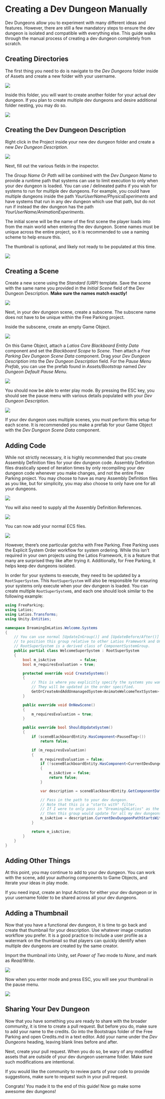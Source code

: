 # Creating a Dev Dungeon Manually

Dev Dungeons allow you to experiment with many different ideas and features.
However, there are still a few mandatory steps to ensure the dev dungeon is
isolated and compatible with everything else. This guide walks through the
manual process of creating a dev dungeon completely from scratch.

## Creating Directories

The first thing you need to do is navigate to the *Dev Dungeons* folder inside
of Assets and create a new folder with your username.

![](media/7d5aa1026c391a0b6453a88ca496f217.png)

Inside this folder, you will want to create another folder for your actual dev
dungeon. If you plan to create multiple dev dungeons and desire additional
folder nesting, you may do so.

![](media/f7efcedb5155e28a784cd0cc561fc87a.png)

## Creating the Dev Dungeon Description

Right click in the Project inside your new dev dungeon folder and create a new
*Dev Dungeon Description*.

![](media/e585549bd6d3b7aea4b7417de18a4710.png)

Next, fill out the various fields in the inspector.

The *Group Name Or Path* will be combined with the *Dev Dungeon Name* to provide
a runtime path that systems can use to limit execution to only when your dev
dungeon is loaded. You can use / delineated paths if you wish for systems to run
for multiple dev dungeons. For example, you could have multiple dungeons inside
the path *YourUserName/PhysicsExperiments* and have systems that run in any dev
dungeon which use that path, but do not run if instead the dev dungeon has the
path *YourUserName/AnimationExperiments*.

The initial scene will be the name of the first scene the player loads into from
the main world when entering the dev dungeon. Scene names must be unique across
the entire project, so it is recommended to use a naming scheme to help ensure
this.

The thumbnail is optional, and likely not ready to be populated at this time.

![](media/047b6c6468155f1f107ec208f4ed1fc7.png)

## Creating a Scene

Create a new scene using the *Standard (URP)* template. Save the scene with the
same name you provided in the *Initial Scene* field of the Dev Dungeon
Description. **Make sure the names match exactly!**

![](media/f40901452dc5f8ec49cec2be746966db.png)

Next, in your dev dungeon scene, create a subscene. The subscene name does not
have to be unique within the Free Parking project.

Inside the subscene, create an empty Game Object.

![](media/0312387937f7d2037fb55dced8054cb7.png)

On this Game Object, attach a *Latios* *Core* *Blackboard Entity Data* component
and set the *Blackboard Scope* to *Scene*. Then attach a *Free Parking  Dev
Dungeon Scene Data* component. Drag your *Dev Dungeon Description* into the *Dev
Dungeon Description* field. For the *Pause Menu Prefab*, you can use the prefab
found in *Assets/Bootstrap* named *Dev Dungeon Default Pause Menu*.

![](media/7c3c7a2e7c9295e0dec36cadbf1a0ac4.png)

You should now be able to enter play mode. By pressing the ESC key, you should
see the pause menu with various details populated with your *Dev Dungeon
Description*.

![](media/188d10f2553d61acc0985ad4253716a3.png)

If your dev dungeon uses multiple scenes, you must perform this setup for each
scene. It is recommended you make a prefab for your Game Object with the *Dev
Dungeon Scene Data* component.

## Adding Code

While not strictly necessary, it is highly recommended that you create Assembly
Definition files for your dev dungeon code. Assembly Definition files
drastically speed of iteration times by only recompiling your dev dungeon code
whenever you make changes, and not the entire Free Parking project. You may
choose to have as many Assembly Definition files as you like, but for
simplicity, you may also choose to only have one for all your dungeons.

![](media/4b35d6fc63484420ff5fd72e1e3613b7.png)

You will also need to supply all the Assembly Definition References.

![](media/4bce107c8e9251405fbd07d94fdd6db7.png)

You can now add your normal ECS files.

![](media/bf653f51fab59dd25d00c6da685baa18.png)

However, there’s one particular gotcha with Free Parking. Free Parking uses the
Explicit System Order workflow for system ordering. While this isn’t required in
your own projects using the Latios Framework, it is a feature that many are
surprised they like after trying it. Additionally, for Free Parking, it helps
keep dev dungeons isolated.

In order for your systems to execute, they need to be updated by a
`RootSuperSystem`. This `RootSuperSystem` will also be responsible for ensuring
your systems only execute when your dev dungeon is loaded. You can create
multiple `RootSuperSystem`s, and each one should look similar to the following
example:

```csharp
using FreeParking;
using Latios;
using Latios.Transforms;
using Unity.Entities;

namespace DreamingImLatios.Welcome.Systems
{
    // You can use normal [UpdateInGroup()] and [UpdateBefore/After()] attributes here
    // to position this group relative to other Latios Framework and Unity systems.
    // RootSuperSystem is a derived class of ComponentSystemGroup.
    public partial class WelcomeSuperSystem : RootSuperSystem
    {
        bool m_isActive           = false;
        bool m_requiresEvaluation = true;

        protected override void CreateSystems()
        {
            // This is where you explicitly specify the systems you want to update in this group.
            // They will be updated in the order specified.
            GetOrCreateAndAddUnmanagedSystem<AnimateWelcomeTextSystem>();
        }

        public override void OnNewScene()
        {
            m_requiresEvaluation = true;
        }

        public override bool ShouldUpdateSystem()
        {
            if (sceneBlackboardEntity.HasComponent<PausedTag>())
                return false;

            if (m_requiresEvaluation)
            {
                m_requiresEvaluation = false;
                if (!sceneBlackboardEntity.HasComponent<CurrentDevDungeonDescription>())
                {
                    m_isActive = false;
                    return false;
                }

                var description = sceneBlackboardEntity.GetComponentData<CurrentDevDungeonDescription>();

                // Pass in the path to your dev dungeon.
                // Note that this is a "starts with" filter.
                // If I were to only pass in "DreamingImLatios" as the path,
                // then this group would update for all my dev dungeons.
                m_isActive = description.CurrentDevDungeonPathStartsWith("DreamingImLatios/WelcomeToDevDungeons");
            }

            return m_isActive;
        }
    }
}
```

## Adding Other Things

At this point, you may continue to add to your dev dungeon. You can work with
the scene, add your authoring components to Game Objects, and iterate your ideas
in play mode.

If you need input, create an Input Actions for either your dev dungeon or in
your username folder to be shared across all your dev dungeons.

## Adding a Thumbnail

Now that you have a functional dev dungeon, it is time to go back and create
that thumbnail for your description. Use whatever image creation workflow you
prefer. It is a good practice to include a user profile as a watermark on the
thumbnail so that players can quickly identify when multiple dev dungeons are
created by the same creator.

Import the thumbnail into Unity, set *Power of Two* mode to *None*, and mark as
*Read/Write*.

![](media/e32b79c9c21459ad92ca1a9023b6ee45.png)

Now when you enter mode and press ESC, you will see your thumbnail in the pause
menu.

![](media/985bc127e7678ad272b84601bc7efdf9.png)

## Sharing Your Dev Dungeon

Now that you have something you are ready to share with the broader community,
it is time to create a pull request. But before you do, make sure to add your
name to the credits. Go into the Bootstraps folder of the Free Parking and open
Credits.md in a text editor. Add your name under the *Dev Dungeons* heading,
leaving blank lines before and after.

Next, create your pull request. When you do so, be wary of any modified assets
that are outside of your dev dungeon username folder. Make sure such
modifications are intentional.

If you would like the community to review parts of your code to provide
suggestions, make sure to request such in your pull request.

Congrats! You made it to the end of this guide! Now go make some awesome dev
dungeons!
